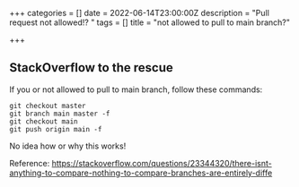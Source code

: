 +++
categories = []
date = 2022-06-14T23:00:00Z
description = "Pull request not allowed!? "
tags = []
title = "not allowed to pull to main branch?"

+++

## StackOverflow to the rescue

If you or not allowed to pull to main branch, follow these commands:

    git checkout master   
    git branch main master -f    
    git checkout main  
    git push origin main -f 

No idea how or why this works!

Reference:
https://stackoverflow.com/questions/23344320/there-isnt-anything-to-compare-nothing-to-compare-branches-are-entirely-diffe